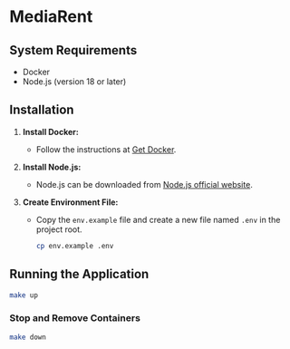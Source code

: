 # MediaRent

## System Requirements

- Docker
- Node.js (version 18 or later)

## Installation

1. **Install Docker:**
   - Follow the instructions at [Get Docker](https://docs.docker.com/get-docker/).

2. **Install Node.js:**
   - Node.js can be downloaded from [Node.js official website](https://nodejs.org/en/download/).

3. **Create Environment File:**
   - Copy the `env.example` file and create a new file named `.env` in the project root.

     ```bash
     cp env.example .env
     ```

## Running the Application

```bash
make up
```

### Stop and Remove Containers

```bash
make down
```
